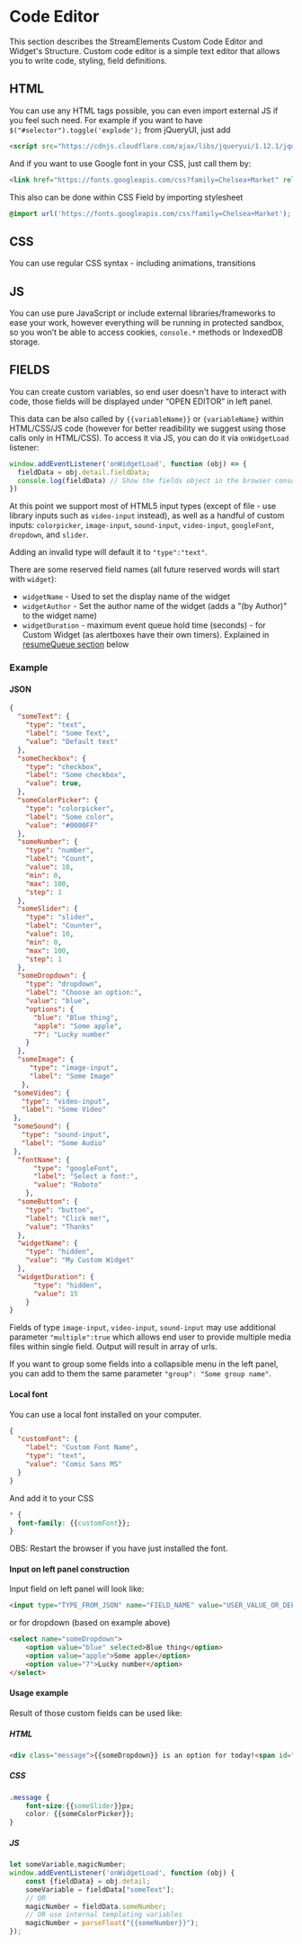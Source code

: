 # Code Editor

This section describes the StreamElements Custom Code Editor and Widget's Structure. 
Custom code editor is a simple text editor that allows you to write code, styling, field definitions.

## HTML
You can use any HTML tags possible, you can even import external JS if you feel such need. For example if you want to have `$("#selector").toggle('explode');` from jQueryUI, just add
```HTML
<script src="https://cdnjs.cloudflare.com/ajax/libs/jqueryui/1.12.1/jquery-ui.js"></script>
```
And if you want to use Google font in your CSS, just call them by:
```HTML
<link href="https://fonts.googleapis.com/css?family=Chelsea+Market" rel="stylesheet">
```
This also can be done within CSS Field by importing stylesheet
```css
@import url('https://fonts.googleapis.com/css?family=Chelsea+Market');
```
## CSS
You can use regular CSS syntax - including animations, transitions
## JS
You can use pure JavaScript or include external libraries/frameworks to ease your work, however everything will be running in protected sandbox, so you won’t be able to access cookies, `console.*` methods or IndexedDB storage.
## FIELDS
You can create custom variables, so end user doesn't have to interact with code, those fields will be displayed under “OPEN EDITOR” in left panel.

This data can be also called by `{{variableName}}` or `{variableName}` within HTML/CSS/JS code (however for better readibility we suggest using those calls only in HTML/CSS). To access it via JS, you can do it via `onWidgetLoad` listener:
```js
window.addEventListener('onWidgetLoad', function (obj) => {
  fieldData = obj.detail.fieldData;
  console.log(fieldData) // Show the fields object in the browser console
})
```

At this point we support most of HTML5 input types (except of file - use library inputs such as `video-input` instead), as well as a handful of custom inputs: `colorpicker`, `image-input`, `sound-input`, `video-input`, `googleFont`, `dropdown`, and `slider`.

Adding an invalid type will default it to `"type":"text"`.

There are some reserved field names (all future reserved words will start with `widget`):
* `widgetName` - Used to set the display name of the widget
* `widgetAuthor` - Set the author name of the widget (adds a "(by Author)" to the widget name)
* `widgetDuration` - maximum event queue hold time (seconds) - for Custom Widget (as alertboxes have their own timers). Explained in [resumeQueue section](#resumequeue-method-and-widgetduration-property) below
### Example
#### JSON
```JSON
{
  "someText": {
    "type": "text",
    "label": "Some Text",
    "value": "Default text"
  },
  "someCheckbox": {
    "type": "checkbox",
    "label": "Some checkbox",
    "value": true,
  },
  "someColorPicker": {
    "type": "colorpicker",
    "label": "Some color",
    "value": "#0000FF"
  },
  "someNumber": {
    "type": "number",
    "label": "Count",
    "value": 10,
    "min": 0,
    "max": 100,
    "step": 1
  },
  "someSlider": {
    "type": "slider",
    "label": "Counter",
    "value": 10,
    "min": 0,
    "max": 100,
    "step": 1
  },
  "someDropdown": {
    "type": "dropdown",
    "label": "Choose an option:",
    "value": "blue",
    "options": {
      "blue": "Blue thing",
      "apple": "Some apple",
      "7": "Lucky number"
    }
  },
  "someImage": {
     "type": "image-input",
     "label": "Some Image"
   },
 "someVideo": {
   "type": "video-input",
   "label": "Some Video"
 },
 "someSound": {
   "type": "sound-input",
   "label": "Some Audio"
 },
  "fontName": {
      "type": "googleFont",
      "label": "Select a font:",
      "value": "Roboto"
    },
  "someButton": {
    "type": "button",
    "label": "Click me!",
    "value": "Thanks"
  },
  "widgetName": {
    "type": "hidden",
    "value": "My Custom Widget"
  },
  "widgetDuration": {
      "type": "hidden",
      "value": 15
    }
}
```

Fields of type `image-input`, `video-input`, `sound-input` may use additional parameter `"multiple":true` which allows end user to provide multiple media files within single field. Output will result in array of urls.

If you want to group some fields into a collapsible menu in the left panel, you can add to them the same parameter `"group": "Some group name"`.

#### Local font

You can use a local font installed on your computer. 
```json
{
  "customFont": {
    "label": "Custom Font Name",
    "type": "text",
    "value": "Comic Sans MS"
  }
}
```
And add it to your CSS
```css
* {
  font-family: {{customFont}};
}
```

OBS: Restart the browser if you have just installed the font.


#### Input on left panel construction
Input field on left panel will look like:
```html
<input type="TYPE_FROM_JSON" name="FIELD_NAME" value="USER_VALUE_OR_DEFAULT_VALUE"/>
```
or for  dropdown (based on example above)
```html
<select name="someDropdown">
    <option value="blue" selected>Blue thing</option>
    <option value="apple">Some apple</option>
    <option value="7">Lucky number</option>
</select>
```
#### Usage example
Result of those custom fields can be used like:
##### HTML
```html
<div class="message">{{someDropdown}} is an option for today!<span id="additional">{{someText}}</span></div>
```
##### CSS
```css
.message {
    font-size:{{someSlider}}px;
    color: {{someColorPicker}};
}
```
##### JS
```javascript
let someVariable,magicNumber;
window.addEventListener('onWidgetLoad', function (obj) {
    const {fieldData} = obj.detail;
    someVariable = fieldData["someText"];
    // OR
    magicNumber = fieldData.someNumber;
    // OR use internal templating variables
    magicNumber = parseFloat("{{someNumber}}");
});
```
